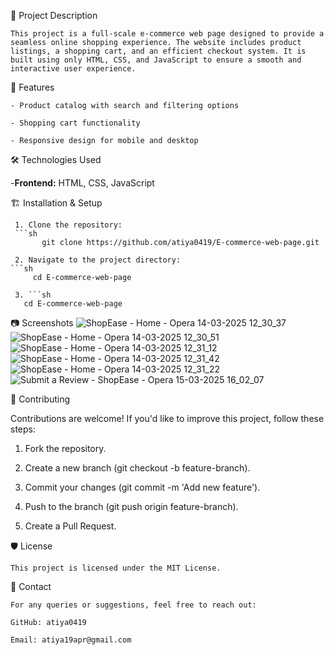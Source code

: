 📌 Project Description
    
    This project is a full-scale e-commerce web page designed to provide a seamless online shopping experience. The website includes product listings, a shopping cart, and an efficient checkout system. It is 
    built using only HTML, CSS, and JavaScript to ensure a smooth and interactive user experience.

🚀 Features

    - Product catalog with search and filtering options

    - Shopping cart functionality

    - Responsive design for mobile and desktop

🛠️ Technologies Used

-**Frontend:** HTML, CSS, JavaScript

🏗️ Installation & Setup

     1. Clone the repository: 
     ```sh
           git clone https://github.com/atiya0419/E-commerce-web-page.git
     
     2. Navigate to the project directory:
    ```sh
         cd E-commerce-web-page
  
     3. ```sh
       cd E-commerce-web-page
   
📷 Screenshots
![ShopEase - Home - Opera 14-03-2025 12_30_37](https://github.com/user-attachments/assets/4418f602-9cc7-4b95-8803-f6966b561a16)
![ShopEase - Home - Opera 14-03-2025 12_30_51](https://github.com/user-attachments/assets/ae53d150-0bc3-46ec-bfe3-2dd55c954ca5)
![ShopEase - Home - Opera 14-03-2025 12_31_12](https://github.com/user-attachments/assets/ca1b0675-1428-4244-8d4f-7cb81cd2ac9e)
![ShopEase - Home - Opera 14-03-2025 12_31_42](https://github.com/user-attachments/assets/052b017d-deac-41d0-8153-0a9cc80fb558)
![ShopEase - Home - Opera 14-03-2025 12_31_22](https://github.com/user-attachments/assets/1d4ec78f-83f8-48f1-ac41-ca562f82e0e5)
![Submit a Review - ShopEase - Opera 15-03-2025 16_02_07](https://github.com/user-attachments/assets/8d62555b-7409-4235-b912-c8fe3460a5ba)

🤝 Contributing

   Contributions are welcome! If you'd like to improve this project, follow these steps:

   1. Fork the repository.

   2. Create a new branch (git checkout -b feature-branch).

   3. Commit your changes (git commit -m 'Add new feature').

   4. Push to the branch (git push origin feature-branch).

   5. Create a Pull Request.

🛡️ License

    This project is licensed under the MIT License.

📩 Contact

    For any queries or suggestions, feel free to reach out:

    GitHub: atiya0419

    Email: atiya19apr@gmail.com



